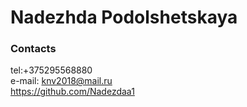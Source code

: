 # Nadezhda Podolshetskaya  
### Contacts  
tel:+375295568880  
e-mail: knv2018@mail.ru  
https://github.com/Nadezdaa1  
